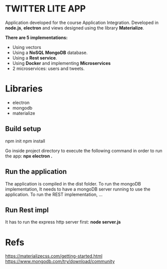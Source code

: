 # TWITTER LITE APP
Application developed for the course Application Integration.
Developed in **node.js**, **electron** and views designed using the library **Materialize**.

**There are 5 implementations:**
- Using vectors
- Using a **NoSQL MongoDB** database.
- Using a **Rest service**.
- Using **Docker** and implementing **Microservices**
 - 2 microservices: users and tweets.

# Libraries
- electron
- mongodb
- materialize

## Build setup
npm init
npm install

Go inside project directory to execute the following command in order to
run the app:
**npx electron .**

## Run the application
The application is compiled in the dist folder. 
To run the mongoDB implementation, It needs to have a mongoDB server running to use the application.
To run the REST implementation, ...

## Run Rest impl
It has to run the express http server first:
**node server.js**

# Refs
https://materializecss.com/getting-started.html
https://www.mongodb.com/try/download/community